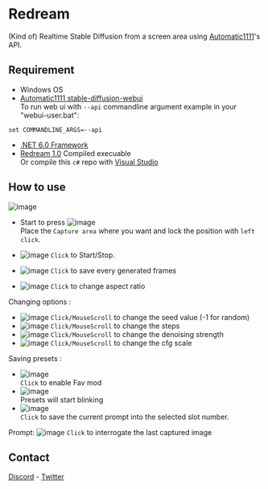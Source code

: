 # Redream

(Kind of) Realtime Stable Diffusion from a screen area using [Automatic1111](https://github.com/AUTOMATIC1111/stable-diffusion-webui)'s API.

## Requirement
- Windows OS
- [Automatic1111 stable-diffusion-webui](https://github.com/AUTOMATIC1111/stable-diffusion-webui)   
To run web ui with ```--api``` commandline argument
example in your "webui-user.bat": 
```
set COMMANDLINE_ARGS=--api
```
- [.NET 6.0 Framework](https://dotnet.microsoft.com/en-us/download/dotnet/6.0)
- [Redream 1.0](https://github.com/Fictiverse/Redream/releases/download/1.0/Fictiverse_Redream_1.0.7z) Compiled execuable    
Or compile this ```c#``` repo with [Visual Studio](https://visualstudio.microsoft.com/en/downloads/)

## How to use

![image](https://user-images.githubusercontent.com/111762798/207283950-3de127e8-575a-4012-98b9-73c9258f4fe7.png)

- Start to press ![image](https://user-images.githubusercontent.com/111762798/207306165-315287c6-e337-46fa-9d80-19c4eb782226.png)   
Place the ```Capture area``` where you want and lock the position with ```left click```.  


- ![image](https://user-images.githubusercontent.com/111762798/207306554-a15944a1-3acd-41c0-8054-b2ab6a441265.png) ```Click``` to Start/Stop.
- ![image](https://user-images.githubusercontent.com/111762798/207307399-d24b97ca-4ef0-4fc3-b62a-290e82c3acc8.png) ```Click``` to save every generated frames
- ![image](https://user-images.githubusercontent.com/111762798/207307617-5af3735b-eda3-48dc-b426-f93db18809a6.png) ```Click``` to change aspect ratio

Changing options :
- ![image](https://user-images.githubusercontent.com/111762798/207307725-a0c2fea1-3f04-4e5d-8504-1004f610be72.png) ```Click/MouseScroll``` to change the seed value (-1 for random)
- ![image](https://user-images.githubusercontent.com/111762798/207308468-fd1085df-11ef-4692-8a19-36ee129bbfdf.png) ```Click/MouseScroll``` to change the steps
- ![image](https://user-images.githubusercontent.com/111762798/207308656-348a6d65-0014-4b49-94ed-d28521246200.png) ```Click/MouseScroll``` to change the denoising strength
- ![image](https://user-images.githubusercontent.com/111762798/207308818-78c084e5-f489-42c4-ab21-f2e7c56033b5.png) ```Click/MouseScroll``` to change the cfg scale

Saving presets :
- ![image](https://user-images.githubusercontent.com/111762798/207309228-04635108-dbd7-40af-8913-f6848a54d2be.png)   
```Click``` to enable Fav mod   
- ![image](https://user-images.githubusercontent.com/111762798/207309404-749e0a8d-0fde-40d8-892c-2ea928643cf8.png)   
Presets will start blinking
- ![image](https://user-images.githubusercontent.com/111762798/207309847-1ef2322a-bee2-4c79-82bf-00f161f55746.png)   
```Click``` to save the current prompt into the selected slot number.

Prompt:
![image](https://user-images.githubusercontent.com/111762798/207310573-321321d8-d735-463b-8ec3-28a8bb53ffd8.png) ```Click``` to interrogate the last captured image


## Contact

[Discord](https://discord.gg/UYgRnhj8PR) - [Twitter](https://twitter.com/Fictiverse)
